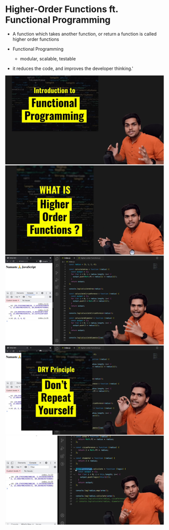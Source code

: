 # Higher-Order Functions ft. Functional Programming

- A function which takes another function, or return a function is called
  higher order functions
- Functional Programming

  - modular, scalable, testable

- it reduces the code, and improves the developer thinking.'

![](./pics/1.png)
![](./pics/2.png)
![](./pics/3.png)
![](./pics/4.png)
![](./pics/5.png)

